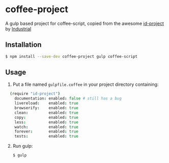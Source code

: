 coffee-project
==============

A gulp based project for coffee-script, copied from the awesome [id-project](https://github.com/Industrial/id-project) by [Industrial](https://github.com/Industrial)

## Installation

```bash
$ npm install --save-dev coffee-project gulp coffee-script
```

## Usage

1. Put a file named `gulpfile.coffee` in your project directory containing:

```coffee
  (require "id-project")
    documentation: enabled: false # still has a bug
    livereload:    enabled: true
    browserify:    enabled: true
    clean:         enabled: true
    copy:          enabled: true
    less:          enabled: true
    watch:         enabled: true
    forever:       enabled: true
    tests:         enabled: true
```

2. Run gulp:

	```bash
	$ gulp
	```
